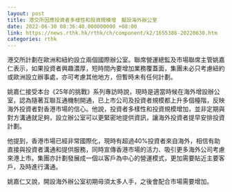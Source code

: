 ```yaml
---
layout: post
title: 港交所因應投資者多樣性和投資規模增　擬設海外辦公室
date: 2022-06-30 08:36:40.000000000 +08:00
link: https://news.rthk.hk/rthk/ch/component/k2/1655386-20220630.htm
categories: rthk
---
```


港交所計劃在歐洲和紐約設立兩個國際辦公室。聯席營運總監及市場聯席主管姚嘉仁表示，如果投資者興趣濃厚，短時間內要增加業務覆蓋面，集團未必只考慮紐約或歐洲設立辦事處，亦可考慮其他地方，但暫時未有任何計劃。

姚嘉仁接受本台《25年的挑戰》系列專訪時說，現時是適當時候在海外增設辦公室，認為隨著互聯互通機制開通，已上市公司及投資者規模都上升多個檯階，反映海外投資者對香港市場的信心。他說，投資者多樣性和投資規模增加，並非定期與對方溝通就足夠，設立辦公室可以更緊密地提供資訊，讓海外投資者提早安排投資計劃。

他提到，香港市場已經非常國際化，現時有超過40%投資者來自海外，相信有助直接與投資者溝通和提供服務，同時宣傳香港市場的活力、吸引更多海外公司考慮來港上市。集團亦計劃發展成一個以客戶為中心的營運模式，更加需要貼近主要客戶，及時進行溝通。

姚嘉仁又說，開設海外辦公室初期毋須太多人手，之後會配合市場需要增加。

